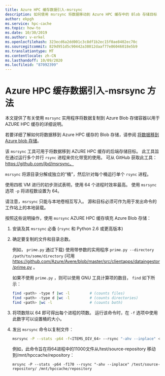```yaml
---
title: Azure HPC 缓存数据引入-msrsync
description: 如何使用 msrsync 将数据移动到 Azure HPC 缓存中的 Blob 存储目标
author: ekpgh
ms.service: hpc-cache
ms.topic: how-to
ms.date: 10/30/2019
ms.author: v-erkel
ms.openlocfilehash: 323ecd6a2dd001c3c8df1b2ec15f0ae8402ec70c
ms.sourcegitcommit: 829d951d5c90442a38012daaf77e86046018e5b9
ms.translationtype: MT
ms.contentlocale: zh-CN
ms.lasthandoff: 10/09/2020
ms.locfileid: "87092399"
---
```

# <a name="azure-hpc-cache-data-ingest---msrsync-method"></a>Azure HPC 缓存数据引入-msrsync 方法

本文提供了有关使用 ``msrsync`` 实用程序将数据复制到 Azure Blob 存储容器以用于 AZURE HPC 缓存的详细说明。

若要详细了解如何将数据移到 Azure HPC 缓存的 Blob 存储，请参阅 [将数据移到 Azure blob 存储](hpc-cache-ingest.md)。

该 ``msrsync`` 工具可用于将数据移到 AZURE HPC 缓存的后端存储目标。 此工具旨在通过运行多个并行 ``rsync`` 进程来优化带宽的使用。 可从 GitHub 获取此工具：https://github.com/jbd/msrsync。

``msrsync`` 将源目录分解成独立的“桶”，然后针对每个桶运行单个 ``rsync`` 进程。

使用四核 VM 进行的初步测试表明，使用 64 个进程时效率最高。 使用 ``msrsync`` 选项 ``-p`` 将进程数设置为 64。

请注意，``msrsync`` 只能与本地卷相互写入。 源和目标必须可作为用于发出命令的工作站上的本地装载。

按照这些说明操作，使用 ``msrsync`` AZURE HPC 缓存填充 Azure Blob 存储：

1. 安装及其 ``msrsync`` 必备 (``rsync`` 和 Python 2.6 或更高版本) 
1. 确定要复制的文件和目录总数。

   例如， ``prime.py`` 通过下载) 使用带参数的实用程序 ```prime.py --directory /path/to/some/directory``` (可用 <https://github.com/Azure/Avere/blob/master/src/clientapps/dataingestor/prime.py> 。

   如果不使用 ``prime.py`` ，则可以使用 GNU 工具计算项的数目， ``find`` 如下所示：

   ```bash
   find <path> -type f |wc -l         # (counts files)
   find <path> -type d |wc -l         # (counts directories)
   find <path> |wc -l                 # (counts both)
   ```

1. 将项数除以 64 即可得出每个进程的项数。 运行该命令时，在 ``-f`` 选项中使用此数字可以设置桶的大小。

1. 发出 ``msrsync`` 命令以复制文件：

   ```bash
   msrsync -P --stats -p64 -f<ITEMS_DIV_64> --rsync "-ahv --inplace" <SOURCE_PATH> <DESTINATION_PATH>
   ```

   例如，此命令旨在将64进程中的11000文件从/test/source-repository 移动到/mnt/hpccache/repository：

   ``mrsync -P --stats -p64 -f170 --rsync "-ahv --inplace" /test/source-repository/ /mnt/hpccache/repository``
